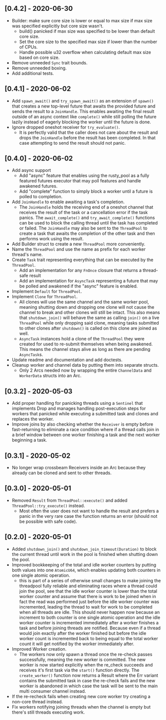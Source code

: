 ## [0.4.2] - 2020-06-30

  * Builder: make sure core size is lower or equal to max size if max size was specified explicitly but core size wasn't.
    * build() panicked if max size was specified to be lower than default core size.
    * Set the core size to the specified max size if lower than the number of CPUs.
    * Handle possible u32 overflow when calculating default max size based on core size.
  * Remove unneeded `Sync` trait bounds.
  * Remove unneeded boxing.
  * Add additional tests.

## [0.4.1] - 2020-06-02

  * Add `spawn_await()` and `try_spawn_await()` as an extension of `spawn()` that creates a new top-level future that awaits
    the provided future and sends the result to a `JoinHandle`. This enables awaiting the final result outside of an async
    context like `complete()` while still polling the future lazily instead of eagerly blocking the worker until the future
    is done.
  * Ignore dropped oneshot receiver for `try_evaluate()`.
    * It is perfectly valid that the caller does not care about the result and drops the `JoinHandle` before
      the result has been completed. In that case attempting to send the result should not panic.

## [0.4.0] - 2020-06-02

  * Add async support
    * Add "async" feature that enables using the rusty_pool as a fully featured futures executor that may poll features
      and handle awakened futures.
    * Add "complete" function to simply block a worker until a future is polled to completion.
  * Add `JoinHandle` to enable awaiting a task's completion.
    * The `JoinHandle` holds the receiving end of a oneshot channel that receives the result of the task or a cancellation
      error if the task panics. The `await_complete()` and `try_await_complete()` functions can be used to block the calling
      thread until the task has completed or failed. The `JoinHandle` may also be sent to the `ThreadPool` to create a task
      that awaits the completion of the other task and then performs work using the result.
  * Add Builder struct to create a new `ThreadPool` more conveniently.
  * Name the `ThreadPool` and use the name as prefix for each worker thread's name.
  * Create `Task` trait representing everything that can be executed by the `ThreadPool`.
    * Add an implementation for any `FnOnce` closure that returns a thread-safe result
    * Add an implementation for `AsyncTask` representing a future that may be polled and awakened if the "async" feature
      is enabled.
  * Implement `Default` for `ThreadPool`.
  * Implement `Clone` for `ThreadPool`.
    * All clones will use the same channel and the same worker pool, meaning shutting down and dropping one clone will
      not cause the channel to break and other clones will still be intact. This also means that `shutdown_join()` will
      behave the same as calling `join()` on a live `ThreadPool` while only dropping said clone, meaning tasks submitted
      to other clones after `shutdown()` is called on this clone are joined as well.
    * `AsyncTask` instances hold a clone of the `ThreadPool` they were created for used to re-submit themselves when
      being awakened. This means the channel stays alive as long as there are pending `AsyncTask`s.
  * Update readme and documentation and add doctests.
  * Cleanup worker and channel data by putting them into separate structs.
    * Only 2 Arcs needed now by wrapping the entire `ChannelData` and `WorkerData` structs into an Arc.

## [0.3.2] - 2020-05-03

  * Add proper handling for panicking threads using a `Sentinel` that implements Drop and manages handling post-execution steps for workers that panicked while executing a
    submitted task and clones and replaces the worker.
  * Improve joins by also checking whether the `Receiver` is empty before fast-returning to eliminate a race condition where if a thread calls join in a brief window
    between one worker finishing a task and the next worker beginning a task.

## [0.3.1] - 2020-05-02

  * No longer wrap crossbeam Receivers inside an Arc because they already can be cloned and sent to other threads.

## [0.3.0] - 2020-05-01

  * Removed `Result` from `ThreadPool::execute()` and added `ThreadPool::try_execute()` instead.
    * Most often the user does not want to handle the result and prefers a panic in the very rare case the function returns an error (should not be possible with safe code).

## [0.2.0] - 2020-05-01

  * Added `shutdown_join()` and `shutdown_join_timeout(Duration)` to block the current thread until work in the pool is finished when shutting down the pool.
  * Improved bookkeeping of the total and idle worker counters by putting both values into one `AtomicU64`, which enables updating both counters in one single atomic operation.
    * this is part of a series of otherwise small changes to make joining the threadpool fully reliable and eliminating races where a thread could join the pool, see
      that the idle worker counter is lower than the total worker counter and assume that there is work to be joined when in fact the read was performed just before
      the idle worker counter was incremented, leading the thread to wait for work to be completed when all threads are idle. This should never happen now because
      an increment to both counter is one single atomic operation and the idle worker counter is incremented immediately after a worker finishes a task and before
      joining threads are notified. Because even if a thread would join exactly after the worker finished but before the idle worker count is incremented back to
      being equal to the total worker count it will get notified by the worker immediately after.
  * Improved Worker creation.
    * The workers now only spawn a thread once the re-check passes successfully, meaning the new worker is committed. The new worker is now started explicitly
      when the re_check succeeds and receives it's first task via the `start()` function directly. The `create_worker()` function now returns a Result where
      the Err variant contains the submitted task in case the re-check fails and the new worker is abandoned in which case the task will be sent to the main
      multi consumer channel instead.
  * If the re-recheck fails when creating new core worker try creating a non-core thread instead.
  * Fix workers notifying joining threads when the channel is empty but there's still threads executing work.